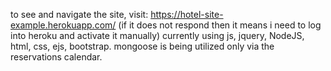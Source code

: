 to see and navigate the site, visit:
https://hotel-site-example.herokuapp.com/
(if it does not respond then it means i need to log into heroku and activate it manually)
currently using js, jquery, NodeJS, html, css, ejs, bootstrap.
mongoose is being utilized only via the reservations calendar.
